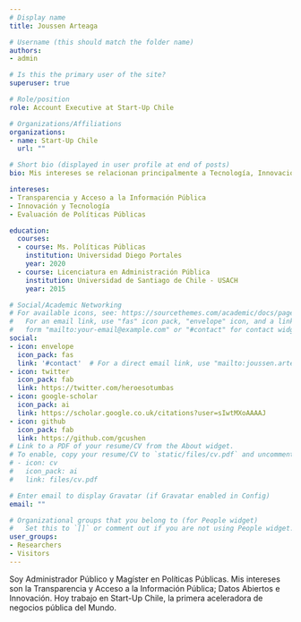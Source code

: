 ```yaml
---
# Display name
title: Joussen Arteaga

# Username (this should match the folder name)
authors:
- admin

# Is this the primary user of the site?
superuser: true

# Role/position
role: Account Executive at Start-Up Chile

# Organizations/Affiliations
organizations:
- name: Start-Up Chile
  url: ""

# Short bio (displayed in user profile at end of posts)
bio: Mis intereses se relacionan principalmente a Tecnología, Innovación y Políticas Públicas.

intereses:
- Transparencia y Acceso a la Información Pública
- Innovación y Tecnología
- Evaluación de Políticas Públicas

education:
  courses:
  - course: Ms. Políticas Públicas
    institution: Universidad Diego Portales
    year: 2020
  - course: Licenciatura en Administración Pública
    institution: Universidad de Santiago de Chile - USACH
    year: 2015

# Social/Academic Networking
# For available icons, see: https://sourcethemes.com/academic/docs/page-builder/#icons
#   For an email link, use "fas" icon pack, "envelope" icon, and a link in the
#   form "mailto:your-email@example.com" or "#contact" for contact widget.
social:
- icon: envelope
  icon_pack: fas
  link: '#contact'  # For a direct email link, use "mailto:joussen.arteaga@gmail.com".
- icon: twitter
  icon_pack: fab
  link: https://twitter.com/heroesotumbas
- icon: google-scholar
  icon_pack: ai
  link: https://scholar.google.co.uk/citations?user=sIwtMXoAAAAJ
- icon: github
  icon_pack: fab
  link: https://github.com/gcushen
# Link to a PDF of your resume/CV from the About widget.
# To enable, copy your resume/CV to `static/files/cv.pdf` and uncomment the lines below.
# - icon: cv
#   icon_pack: ai
#   link: files/cv.pdf

# Enter email to display Gravatar (if Gravatar enabled in Config)
email: ""

# Organizational groups that you belong to (for People widget)
#   Set this to `[]` or comment out if you are not using People widget.
user_groups:
- Researchers
- Visitors
---
```


Soy Administrador Público y Magíster en Políticas Públicas. Mis intereses son la Transparencia y Acceso a la Información Pública; Datos Abiertos e Innovación. Hoy trabajo en Start-Up Chile, la primera aceleradora de negocios pública del Mundo.

